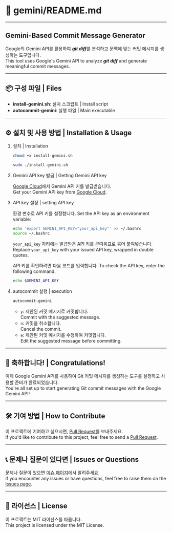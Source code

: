 # 📁 gemini/README.md

---

## Gemini-Based Commit Message Generator

Google의 Gemini API를 활용하여 ***git diff***를 분석하고 문맥에 맞는 커밋 메시지를 생성하는 도구입니다.  
This tool uses Google's Gemini API to analyze ***git diff*** and generate meaningful commit messages.

---

## 📦 구성 파일 | Files

- **install-gemini.sh**:
    설치 스크립트 | Install script
- **autocommit-gemini**:
    실행 파일 | Main executable

---

## ⚙️ 설치 및 사용 방법 | Installation & Usage

1. 설치 | Installation
    ```bash
    chmod +x install-gemini.sh
    ```
    ```bash
    sudo ./install-gemini.sh
    ```

2. Gemini API key 발급 | Getting Gemini API key

   [Google Cloud](https://aistudio.google.com/app/apikey)에서 Gemini API 키를 발급받습니다.  
    Get your Gemini API key from [Google Cloud](https://aistudio.google.com/app/apikey).

3. API key 설정 | setting API key

   환경 변수로 API 키를 설정합니다.
   Set the API key as an environment variable:
    ```bash
    echo 'export GEMINI_API_KEY="your_api_key"' >> ~/.bashrc
    source ~/.bashrc
    ```
   `your_api_key` 자리에는 발급받은 API 키를 큰따옴표로 묶어 붙여넣습니다.
   Replace `your_api_key` with your issued API key, wrapped in double quotes.

   API 키를 확인하려면 다음 코드를 입력합니다. To check the API key, enter the following command.
   ```bash
   echo $GEMINI_API_KEY 
   ```
       
5. autocommit 실행 | execution
    ```bash
    autocommit-gemini
    ```
   - `y`:
    제안된 커밋 메시지로 커밋합니다.  
    Commit with the suggested message.
    - `n`:
    커밋을 취소합니다.  
    Cancel the commit.
    - `e`:
    제안된 커밋 메시지를 수정하여 커밋합니다.  
    Edit the suggested message before committing.

---

## 🎉 축하합니다! | Congratulations!

이제 Google Gemini API를 사용하여 Git 커밋 메시지를 생성하는 도구를 설정하고 사용할 준비가 완료되었습니다.  
You're all set up to start generating Git commit messages with the Google Gemini API!

---

## 🛠️ 기여 방법 | How to Contribute

이 프로젝트에 기여하고 싶으시면, [Pull Request](https://github.com/liminteger/auto-commit-message/pulls)를 보내주세요.  
If you'd like to contribute to this project, feel free to send a [Pull Request](https://github.com/liminteger/auto-commit-message/pulls).

---

## 📞 문제나 질문이 있다면 | Issues or Questions

문제나 질문이 있으면 [이슈 페이지](https://github.com/liminteger/auto-commit-message/issues)에서 알려주세요.  
If you encounter any issues or have questions, feel free to raise them on the [Issues page](https://github.com/liminteger/auto-commit-message/issues).

---

## 📄 라이선스 | License

이 프로젝트는 MIT 라이선스를 따릅니다.  
This project is licensed under the MIT License.
